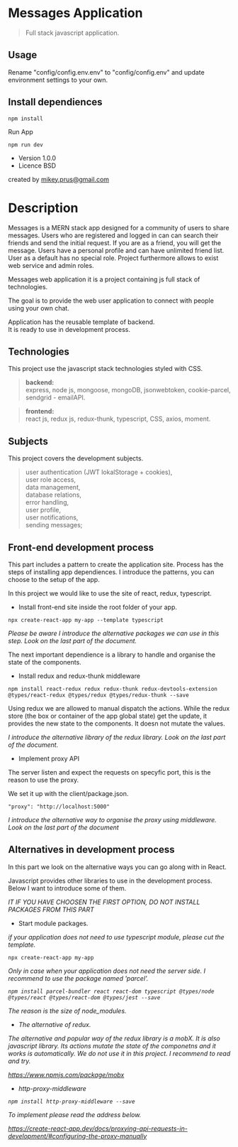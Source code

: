 # Messages Application

> Full stack javascript application.

## Usage
Rename "config/config.env.env" to "config/config.env" and update environment settings to your own.

## Install dependiences
```
npm install
```
Run App
```
npm run dev
```

- Version 1.0.0
- Licence BSD

created by mikey.prus@gmail.com

# Description
Messages is a MERN stack app designed for a community of users to share messages. Users who are registered and logged in can can search their friends and send the initial request. If you are as a friend, you will get the message. Users have a personal profile and can have unlimited friend list. User as a default has no special role. Project furthermore allows to exist web service and admin roles.

Messages web application it is a project containing js full stack of technologies.

The goal is to provide the web user application to connect with people using your own chat.

Application has the reusable template of backend. \
It is ready to use in development process.

## Technologies
This project use the javascript stack technologies styled with CSS.

> <b>backend:</b>\
express, node js, mongoose, mongoDB, jsonwebtoken, cookie-parcel, sendgrid - emailAPI.

> <b>frontend:</b>\
react js, redux js, redux-thunk, typescript, CSS, axios, moment.

## Subjects

This project covers the development subjects.

> user authentication (JWT lokalStorage + cookies),\
user role access,\
data management,\
database relations,\
error handling,\
user profile,\
user notifications,\
sending messages;

## Front-end development process
This part includes a pattern to create the application site. Process has the steps of installing app dependiences. I introduce the patterns, you can choose to the setup of the app.

In this project we would like to use the site of react, redux, typescript.

* Install front-end site inside the root folder of your app.
```
npx create-react-app my-app --template typescript
```
<i>Please be aware I introduce the alternative packages we can use in this step. Look on the last part of the document.</i>

The next important dependience is a library to handle and organise the state of the components. 
* Install redux and redux-thunk middleware
```
npm install react-redux redux redux-thunk redux-devtools-extension @types/react-redux @types/redux @types/redux-thunk --save
```
Using redux we are allowed to manual dispatch the actions. While the redux store (the box or container of the app global state) get the update, it provides the new state to the components. It doesn not mutate the values.

<i>I introduce the alternative library of the redux library. Look on the last part of the document.</i>

* Implement proxy API

The server listen and expect the requests on specyfic port, this is the reason to use the proxy.

We set it up with the client/package.json.

```
"proxy": "http://localhost:5000"
```
<i>I introduce the alternative way to organise the proxy using middleware. Look on the last part of the document </i>

## Alternatives in development process
In this part we look on the alternative ways you can go along with in React.

Javascript provides other libraries to use in the development process. \
Below I want to introduce some of them.

<i>IT IF YOU HAVE CHOOSEN THE FIRST OPTION, DO NOT INSTALL PACKAGES FROM THIS PART </i>

* Start module packages.

<i>if your application does not need to use typescript module, please cut the template.</i>
```
npx create-react-app my-app
```
<i>Only in case when your application does not need the server side. I recommend to use the package named 'parcel'.
```
npm install parcel-bundler react react-dom typescript @types/node @types/react @types/react-dom @types/jest --save
```
<i>The reason is the size of node_modules.</i>

* The alternative of redux.

<i>The alternative and popular way of the redux library is a mobX. It is also javascript library. Its actions mutate the state of the componetns and it works is automatically.</i>
<i>We do not use it in this project.
I recommend to read and try.</i>

<i>https://www.npmjs.com/package/mobx</i>

* http-proxy-middleware

```
npm install http-proxy-middleware --save
```
To implement please read the address below.

<i>https://create-react-app.dev/docs/proxying-api-requests-in-development/#configuring-the-proxy-manually</i>


